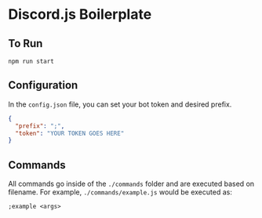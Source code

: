 # Discord.js Boilerplate

## To Run
```
npm run start
```

## Configuration

In the ` config.json ` file, you can set your bot token and desired prefix.

```JSON
{
  "prefix": ";",
  "token": "YOUR TOKEN GOES HERE"
}
```

## Commands

All commands go inside of the ` ./commands ` folder and are executed based on filename. For example, ` ./commands/example.js ` would be executed as:

``` 
;example <args> 
```
